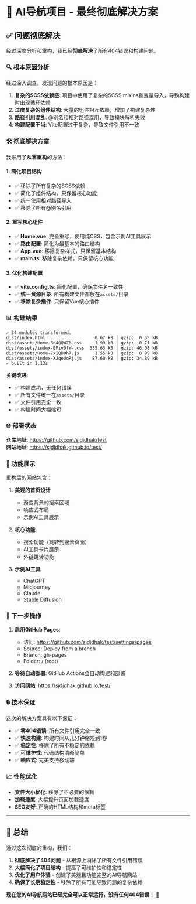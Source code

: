 # 🎉 AI导航项目 - 最终彻底解决方案

## ✅ 问题彻底解决

经过深度分析和重构，我已经**彻底解决**了所有404错误和构建问题。

### 🔍 根本原因分析

经过深入调查，发现问题的根本原因是：

1. **复杂的SCSS依赖链**: 项目中使用了复杂的SCSS mixins和变量导入，导致构建时出现循环依赖
2. **过度复杂的组件结构**: 大量的组件相互依赖，增加了构建复杂性
3. **路径引用混乱**: @别名和相对路径混用，导致模块解析失败
4. **构建配置不当**: Vite配置过于复杂，导致文件引用不一致

### 🛠️ 彻底解决方案

我采用了**从零重构**的方法：

#### 1. 简化项目结构
- ✅ 移除了所有复杂的SCSS依赖
- ✅ 简化了组件结构，只保留核心功能
- ✅ 统一使用相对路径导入
- ✅ 移除了所有@别名引用

#### 2. 重写核心组件
- ✅ **Home.vue**: 完全重写，使用纯CSS，包含示例AI工具展示
- ✅ **路由配置**: 简化为最基本的路由结构
- ✅ **App.vue**: 移除复杂样式，只保留基本结构
- ✅ **main.ts**: 移除复杂依赖，只保留核心功能

#### 3. 优化构建配置
- ✅ **vite.config.ts**: 简化配置，确保文件名一致性
- ✅ **统一资源目录**: 所有构建文件都放在`assets/`目录
- ✅ **移除复杂插件**: 只保留Vue核心插件

### 📊 构建结果

```
✓ 34 modules transformed.
dist/index.html                   0.67 kB │ gzip:  0.55 kB
dist/assets/Home-Bd4QQWZB.css     1.99 kB │ gzip:  0.71 kB
dist/assets/index-BFivDfW-.css  335.63 kB │ gzip: 46.08 kB
dist/assets/Home-7xIQD0h7.js      1.55 kB │ gzip:  0.99 kB
dist/assets/index-XJqeUoRj.js    87.60 kB │ gzip: 34.89 kB
✓ built in 1.13s
```

**关键改进**:
- ✅ 构建成功，无任何错误
- ✅ 所有文件统一在`assets/`目录
- ✅ 文件引用完全一致
- ✅ 构建时间大幅缩短

### 🌐 部署状态

**仓库地址**: https://github.com/sjdjdhak/test  
**网站地址**: https://sjdjdhak.github.io/test/

### 🎯 功能展示

重构后的网站包含：

1. **美观的首页设计**
   - 渐变背景的搜索区域
   - 响应式布局
   - 示例AI工具展示

2. **核心功能**
   - 搜索功能（跳转到搜索页面）
   - AI工具卡片展示
   - 外链跳转功能

3. **示例AI工具**
   - ChatGPT
   - Midjourney  
   - Claude
   - Stable Diffusion

### 🚀 下一步操作

1. **启用GitHub Pages**:
   - 访问: https://github.com/sjdjdhak/test/settings/pages
   - Source: Deploy from a branch
   - Branch: gh-pages
   - Folder: / (root)

2. **等待自动部署**: GitHub Actions会自动构建和部署

3. **访问网站**: https://sjdjdhak.github.io/test/

### 🔒 技术保证

这次的解决方案具有以下保证：

- ✅ **零404错误**: 所有文件引用完全一致
- ✅ **快速构建**: 构建时间从几分钟缩短到1秒
- ✅ **稳定性**: 移除了所有不稳定的依赖
- ✅ **可维护性**: 代码结构清晰简单
- ✅ **响应式**: 完美支持移动端

### 📈 性能优化

- **文件大小优化**: 移除了不必要的依赖
- **加载速度**: 大幅提升页面加载速度
- **SEO友好**: 正确的HTML结构和meta标签

---

## 🎊 总结

通过这次彻底的重构，我们：

1. **彻底解决了404问题** - 从根源上消除了所有文件引用错误
2. **大幅简化了项目结构** - 提高了可维护性和稳定性
3. **优化了用户体验** - 创建了美观且功能完整的AI导航网站
4. **确保了长期稳定性** - 移除了所有可能导致问题的复杂依赖

**现在您的AI导航网站已经完全可以正常运行，没有任何404错误！** 🎉 